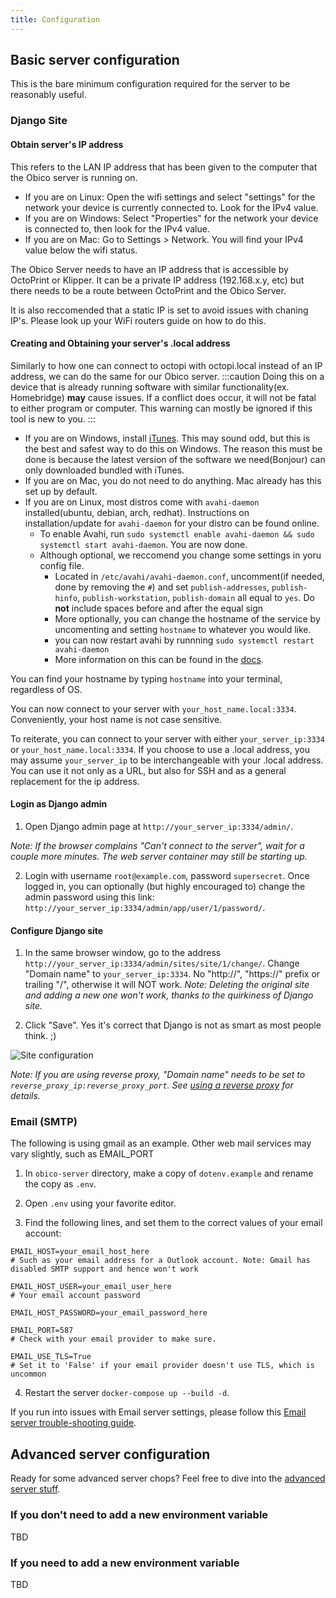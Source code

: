 ```yaml
---
title: Configuration
---
```


## Basic server configuration

This is the bare minimum configuration required for the server to be reasonably useful.

### Django Site

#### Obtain server's IP address

This refers to the LAN IP address that has been given to the computer that the Obico server is running on. 
- If you are on Linux: Open the wifi settings and select "settings" for the network your device is currently connected to. Look for the IPv4 value. 
- If you are on Windows: Select "Properties" for the network your device is connected to, then look for the IPv4 value.
- If you are on Mac: Go to Settings > Network. You will find your IPv4 value below the wifi status.

The Obico Server needs to have an IP address that is accessible by OctoPrint or Klipper. It can be a private IP address (192.168.x.y, etc) but there needs to be a route between OctoPrint and the Obico Server. 

It is also reccomended that a static IP is set to avoid issues with chaning IP's. Please look up your WiFi routers guide on how to do this.

#### Creating and Obtaining your server's .local address

Similarly to how one can connect to octopi with octopi.local instead of an IP address, we can do the same for our Obico server.
:::caution
Doing this on a device that is already running software with similar functionality(ex. Homebridge) **may** cause issues. If a conflict does occur, it will not be fatal to either program or computer. This warning can mostly be ignored if this tool is new to you.
:::

- If you are on Windows, install [iTunes](https://www.apple.com/itunes/). This may sound odd, but this is the best and safest way to do this on Windows. The reason this must be done is because the latest version of the software we need(Bonjour) can only downloaded bundled with iTunes.
- If you are on Mac, you do not need to do anything. Mac already has this set up by default.
- If you are on Linux, most distros come with `avahi-daemon` installed(ubuntu, debian, arch, redhat). Instructions on installation/update for `avahi-daemon` for your distro can be found online.
  - To enable Avahi, run `sudo systemctl enable avahi-daemon && sudo systemctl start avahi-daemon`. You are now done.
  - Although optional, we reccomend you change some settings in yoru config file. 
    - Located in `/etc/avahi/avahi-daemon.conf`, uncomment(if needed, done by removing the `#`) and set `publish-addresses`, `publish-hinfo`, `publish-workstation`, `publish-domain` all equal to `yes`. Do **not** include spaces before and after the equal sign
    - More optionally, you can change the hostname of the service by uncomenting and setting `hostname` to whatever you would like.
    - you can now restart avahi by runnning `sudo systemctl restart avahi-daemon`
    - More information on this can be found in the [docs](https://manpages.ubuntu.com/manpages/trusty/man5/avahi-daemon.conf.5.html).

You can find your hostname by typing `hostname` into your terminal, regardless of OS.

You can now connect to your server with `your_host_name.local:3334`. Conveniently, your host name is not case sensitive. 

To reiterate, you can connect to your server with either `your_server_ip:3334` or `your_host_name.local:3334`. If you choose to use a .local address, you may assume `your_server_ip` to be interchangeable with your .local address. You can use it not only as a URL, but also for SSH and as a general replacement for the ip address. 
#### Login as Django admin

1. Open Django admin page at `http://your_server_ip:3334/admin/`.

*Note: If the browser complains "Can't connect to the server", wait for a couple more minutes. The web server container may still be starting up.*

2. Login with username `root@example.com`, password `supersecret`. Once logged in, you can optionally (but highly encouraged to) change the admin password using this link: `http://your_server_ip:3334/admin/app/user/1/password/`.

#### Configure Django site

1. In the same browser window, go to the address `http://your_server_ip:3334/admin/sites/site/1/change/`. Change "Domain name" to `your_server_ip:3334`. No "http://", "https://" prefix or trailing "/", otherwise it will NOT work. *Note: Deleting the original site and adding a new one won't work, thanks to the quirkiness of Django site.*

2. Click "Save". Yes it's correct that Django is not as smart as most people think. ;)

![Site configuration](/img/server-guides/site_config.png)

*Note: If you are using reverse proxy, "Domain name" needs to be set to `reverse_proxy_ip:reverse_proxy_port`. See [using a reverse proxy](advanced/reverse-proxy.md) for details.*

### Email (SMTP)

The following is using gmail as an example. Other web mail services may vary slightly, such as EMAIL_PORT

1. In `obico-server` directory, make a copy of `dotenv.example` and rename the copy as `.env`.

2. Open `.env` using your favorite editor.

3. Find the following lines, and set them to the correct values of your email account:

```
EMAIL_HOST=your_email_host_here
# Such as your email address for a Outlook account. Note: Gmail has disabled SMTP support and hence won't work

EMAIL_HOST_USER=your_email_user_here
# Your email account password

EMAIL_HOST_PASSWORD=your_email_password_here

EMAIL_PORT=587
# Check with your email provider to make sure.

EMAIL_USE_TLS=True
# Set it to 'False' if your email provider doesn't use TLS, which is uncommon
```

4. Restart the server `docker-compose up --build -d`.

If you run into issues with Email server settings, please follow this [Email server trouble-shooting guide](advanced/email_guide.md).


## Advanced server configuration

Ready for some advanced server chops? Feel free to dive into the [advanced server stuff](advanced/index.md).

### If you don't need to add a new environment variable

TBD

### If you need to add a new environment variable

TBD
